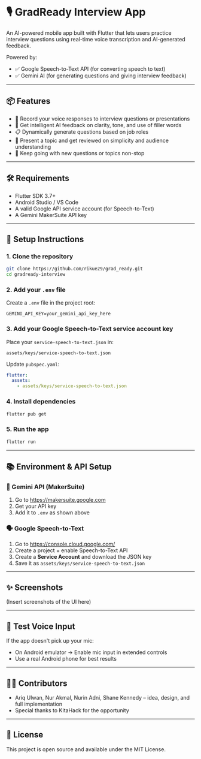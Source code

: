 # 🎙️ GradReady Interview App

An AI-powered mobile app built with Flutter that lets users practice interview questions using real-time voice transcription and AI-generated feedback.

Powered by:
- ✅ Google Speech-to-Text API (for converting speech to text)
- ✅ Gemini AI (for generating questions and giving interview feedback)

---

## 📦 Features
- 🎤 Record your voice responses to interview questions or presentations
- 🤖 Get intelligent AI feedback on clarity, tone, and use of filler words
- 📋 Dynamically generate questions based on job roles
- 🧠 Present a topic and get reviewed on simplicity and audience understanding
- 🔄 Keep going with new questions or topics non-stop
---

## 🛠 Requirements
- Flutter SDK 3.7+
- Android Studio / VS Code
- A valid Google API service account (for Speech-to-Text)
- A Gemini MakerSuite API key

---

## 📁 Setup Instructions

### 1. Clone the repository
```bash
git clone https://github.com/rikue29/grad_ready.git
cd gradready-interview
```

### 2. Add your `.env` file
Create a `.env` file in the project root:
```env
GEMINI_API_KEY=your_gemini_api_key_here
```

### 3. Add your Google Speech-to-Text service account key
Place your `service-speech-to-text.json` in:
```
assets/keys/service-speech-to-text.json
```

Update `pubspec.yaml`:
```yaml
flutter:
  assets:
    - assets/keys/service-speech-to-text.json
```

### 4. Install dependencies
```bash
flutter pub get
```

### 5. Run the app
```bash
flutter run
```

---

## 📚 Environment & API Setup

### 🔐 Gemini API (MakerSuite)
1. Go to https://makersuite.google.com
2. Get your API key
3. Add it to `.env` as shown above

### 🗣 Google Speech-to-Text
1. Go to https://console.cloud.google.com/
2. Create a project + enable Speech-to-Text API
3. Create a **Service Account** and download the JSON key
4. Save it as `assets/keys/service-speech-to-text.json`

---

## ✨ Screenshots
(Insert screenshots of the UI here)

---

## 🧪 Test Voice Input
If the app doesn't pick up your mic:
- On Android emulator → Enable mic input in extended controls
- Use a real Android phone for best results

---

## 🧑‍💻 Contributors
- Ariq Ulwan, Nur Akmal, Nurin Adni, Shane Kennedy – idea, design, and full implementation
- Special thanks to KitaHack for the opportunity

---

## 📄 License
This project is open source and available under the MIT License.